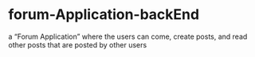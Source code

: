 # forum-Application-backEnd
a “Forum Application” where the users can come, create posts, and read other posts that are posted by other users
